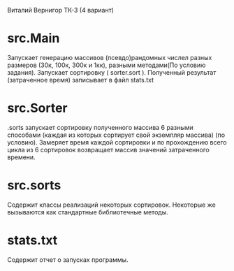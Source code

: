 Виталий Вернигор ТК-3 (4 вариант)

# src.Main
Запускает генерацию массивов (псевдо)рандомных числел разных размеров (30к, 100к, 300к и 1кк), разными методами(По условию задания).
Запускает сортировку ( sorter.sort ). Полученный результат (затраченное время) записывает в файл stats.txt 

# src.Sorter
.sorts запускает сортировку полученного массива 6 разными способами (каждая из которых сортирует свой экземпляр массива) (по условию).
Замеряет время каждой сортировки и по прохождению всего цикла из 6 сортировок возвращает массив значений затраченного времени.

# src.sorts
Содержит классы реализаций некоторых сортировок. Некоторые же вызываются как стандартные библиотечные методы.

# stats.txt
Содержит отчет о запусках программы.


